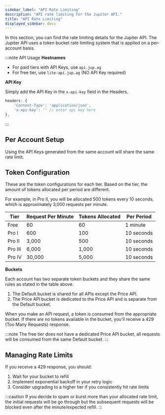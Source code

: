 ```yaml
---
sidebar_label: "API Rate Limiting"
description: "API rate limiting for the Jupiter API."
title: "API Rate Limiting"
displayed_sidebar: docs
---
```


<head>
    <title>API Rate Limiting</title>
    <meta name="twitter:card" content="summary" />
</head>

In this section, you can find the rate limiting details for the Jupiter API. The Jupiter API uses a token bucket rate limiting system that is applied on a per-account basis.

:::note API Usage
**Hostnames**

- For paid tiers with API Keys, use `api.jup.ag`
- For free tier, use `lite-api.jup.ag` (NO API Key required)

**API Key**

Simply add the API Key in the `x-api-key` field in the Headers.

```js
headers: {
    'Content-Type': 'application/json',
    'x-api-key': '' // enter api key here
},
```
:::

## Per Account Setup

Using the API Keys generated from the same account will share the same rate limit.

## Token Configuration

These are the token configurations for each tier. Based on the tier, the amount of tokens allocated per period are different.

For example, in Pro II, you will be allocated 500 tokens every 10 seconds, which is approximately 3,000 requests per minute.

| Tier | Request Per Minute | Tokens Allocated | Per Period |
|------|--------------------|------------------|------------|
| Free | 60 | 60 | 1 minute |
| Pro I | 600 | 100 | 10 seconds |
| Pro II | 3,000 | 500 | 10 seconds |
| Pro III | 6,000 | 1,000 | 10 seconds |
| Pro IV | 30,000 | 5,000 | 10 seconds |

**Buckets**

Each account has two separate token buckets and they share the same rules as stated in the table above.
1. The Default bucket is shared for all APIs except the Price API.
2. The Price API bucket is dedicated to the Price API and is separate from the Default bucket.

When you make an API request, a token is consumed from the appropriate bucket. If there are no tokens available in the bucket, you'll receive a 429 (Too Many Requests) response.

:::note
The free tier does not have a dedicated Price API bucket, all requests will be consumed from the same Default bucket.
:::

## Managing Rate Limits

If you receive a 429 response, you should:
1. Wait for your bucket to refill
2. Implement exponential backoff in your retry logic
3. Consider upgrading to a higher tier if you consistently hit rate limits

:::caution
If you decide to spam or burst more than your allocated rate limit, the initial requests will be go through but the subsequent requests will be blocked even after the minute/expected refill.
:::
